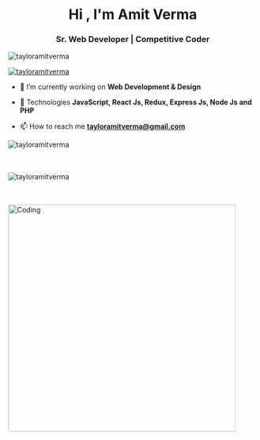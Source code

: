 <!DOCTYPE html>
<html lang="en" dir="ltr">
  <head>
    <meta charset="utf-8">
  </head>
  <body>
    <h1 align="center">Hi , I'm Amit Verma</h1>
<h3 align="center">Sr. Web Developer | Competitive Coder</h3>
    
<p align="left"> <img src="https://komarev.com/ghpvc/?username=tayloramitverma&label=Profile%20views&color=0e75b6&style=flat" alt="tayloramitverma" /> </p>

<p align="left"> <a href="https://github.com/ryo-ma/github-profile-trophy"><img src="https://github-profile-trophy.vercel.app/?username=tayloramitverma" alt="tayloramitverma" /></a> </p>

- 🔭 I’m currently working on **Web Development & Design**

- 🌱 Technologies **JavaScript, React Js, Redux, Express Js, Node Js and PHP**

- 📫 How to reach me **tayloramitverma@gmail.com**

<p><img align="left" src="https://github-readme-stats.vercel.app/api/top-langs?username=tayloramitverma&show_icons=true&locale=en&layout=compact" alt="tayloramitverma" /></p>
<br><br><br>
<p>&nbsp;<img align="left" src="https://github-readme-stats.vercel.app/api?username=tayloramitverma&show_icons=true&locale=en" alt="tayloramitverma" /></p><br><br>
<img align="left" alt="Coding" width="460" src="https://i2.wp.com/i.giphy.com/media/349qKnoIBHK1i/giphy-downsized.gif?w=770&ssl=1">
  </body>
</html>
